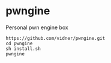 # pwngine

Personal pwn engine box

```
https://github.com/vidner/pwngine.git
cd pwngine
sh install.sh
pwngine
```

